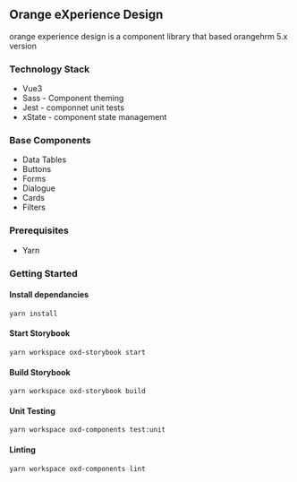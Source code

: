 ## Orange eXperience Design
orange experience design is a component library that based orangehrm 5.x version 

### Technology Stack 
* Vue3 
* Sass - Component theming 
* Jest - componnet unit tests 
* xState - component state management 


### Base Components 
* Data Tables
* Buttons 
* Forms 
* Dialogue 
* Cards 
* Filters 

### Prerequisites

- Yarn

### Getting Started

#### Install dependancies

```
yarn install
```

#### Start Storybook

```
yarn workspace oxd-storybook start
```

#### Build Storybook

```
yarn workspace oxd-storybook build
```

#### Unit Testing
```
yarn workspace oxd-components test:unit
```

#### Linting

```
yarn workspace oxd-components lint
```
